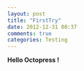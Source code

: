 ```yaml
---
layout: post
title: "FirstTry"
date: 2012-12-31 00:37
comments: true
categories: Testing
---
```


**Hello Octopress !**
